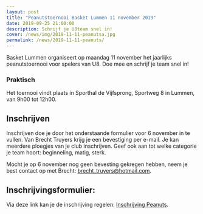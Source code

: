 ```yaml
---
layout: post
title: "Peanutstoernooi Basket Lummen 11 november 2019"
date: 2019-09-25 21:00:00
description: Schrijf je U8team snel in!
cover: /news/img/2019-11-11-peanutsa.jpg
permalink: /news/2019-11-11-peanuts/
---
```


Basket Lummen organiseert op maandag 11 november het jaarlijks peanutstoernooi voor spelers van U8. Doe mee en schrijf je team snel in!

### Praktisch

Het toernooi vindt plaats in Sporthal de Vijfsprong, Sportweg 8 in Lummen, van 9h00 tot 12h00.

## Inschrijven

Inschrijven doe je door het onderstaande formulier voor 6 november in te vullen. Van Brecht Truyers krijg je een bevestiging per e-mail.
Je kan meerdere ploegjes van je club inschrijven. Geef ook aan tot welke categorie je team hoort: beginneling, matig, sterk.

Mocht je op 6 november nog geen bevesting gekregen hebben, neem je best contact op met Brecht: [brecht_truyers@hotmail.com](brecht_truyers@hotmail.com).

## Inschrijvingsformulier: 

Via deze link kan je de inschrijving regelen: [Inschrijving Peanuts](https://www.basketbal.vlaanderen/agenda/detail/peanutstornooi-basket-lummen-11-11-19).
